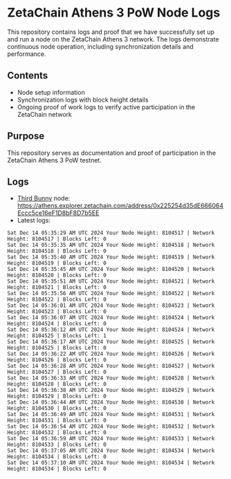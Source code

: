 # ZetaChain Athens 3 PoW Node Logs
This repository contains logs and proof that we have successfully set up and run a node on the ZetaChain Athens 3 network. The logs demonstrate continuous node operation, including synchronization details and performance.

## Contents
- Node setup information
- Synchronization logs with block height details
- Ongoing proof of work logs to verify active participation in the ZetaChain network

## Purpose
This repository serves as documentation and proof of participation in the ZetaChain Athens 3 PoW testnet.

## Logs

- [Third Bunny](https://thirdbunny.xyz/) node: https://athens.explorer.zetachain.com/address/0x225254d35dE666064Eccc5ce16eF1D8bF8D7b5EE
- Latest logs:
```
Sat Dec 14 05:35:29 AM UTC 2024 Your Node Height: 8104517 | Network Height: 8104517 | Blocks Left: 0
Sat Dec 14 05:35:35 AM UTC 2024 Your Node Height: 8104518 | Network Height: 8104518 | Blocks Left: 0
Sat Dec 14 05:35:40 AM UTC 2024 Your Node Height: 8104519 | Network Height: 8104519 | Blocks Left: 0
Sat Dec 14 05:35:45 AM UTC 2024 Your Node Height: 8104520 | Network Height: 8104520 | Blocks Left: 0
Sat Dec 14 05:35:51 AM UTC 2024 Your Node Height: 8104521 | Network Height: 8104521 | Blocks Left: 0
Sat Dec 14 05:35:56 AM UTC 2024 Your Node Height: 8104522 | Network Height: 8104522 | Blocks Left: 0
Sat Dec 14 05:36:01 AM UTC 2024 Your Node Height: 8104523 | Network Height: 8104523 | Blocks Left: 0
Sat Dec 14 05:36:07 AM UTC 2024 Your Node Height: 8104524 | Network Height: 8104524 | Blocks Left: 0
Sat Dec 14 05:36:12 AM UTC 2024 Your Node Height: 8104524 | Network Height: 8104525 | Blocks Left: 1
Sat Dec 14 05:36:17 AM UTC 2024 Your Node Height: 8104525 | Network Height: 8104525 | Blocks Left: 0
Sat Dec 14 05:36:22 AM UTC 2024 Your Node Height: 8104526 | Network Height: 8104526 | Blocks Left: 0
Sat Dec 14 05:36:28 AM UTC 2024 Your Node Height: 8104527 | Network Height: 8104527 | Blocks Left: 0
Sat Dec 14 05:36:33 AM UTC 2024 Your Node Height: 8104528 | Network Height: 8104528 | Blocks Left: 0
Sat Dec 14 05:36:38 AM UTC 2024 Your Node Height: 8104529 | Network Height: 8104529 | Blocks Left: 0
Sat Dec 14 05:36:44 AM UTC 2024 Your Node Height: 8104530 | Network Height: 8104530 | Blocks Left: 0
Sat Dec 14 05:36:49 AM UTC 2024 Your Node Height: 8104531 | Network Height: 8104531 | Blocks Left: 0
Sat Dec 14 05:36:54 AM UTC 2024 Your Node Height: 8104532 | Network Height: 8104532 | Blocks Left: 0
Sat Dec 14 05:36:59 AM UTC 2024 Your Node Height: 8104533 | Network Height: 8104533 | Blocks Left: 0
Sat Dec 14 05:37:05 AM UTC 2024 Your Node Height: 8104534 | Network Height: 8104534 | Blocks Left: 0
Sat Dec 14 05:37:10 AM UTC 2024 Your Node Height: 8104534 | Network Height: 8104534 | Blocks Left: 0
```
